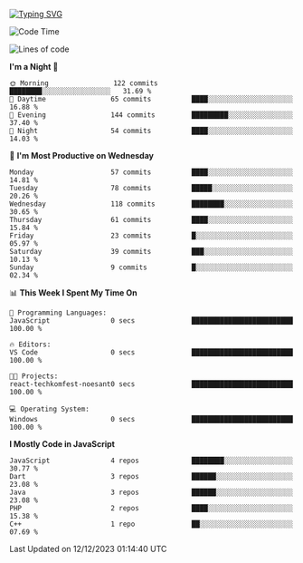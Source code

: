 [![Typing SVG](https://readme-typing-svg.herokuapp.com?font=Fira+Code&pause=1000&color=F7F7F7&random=false&width=435&lines=Hi+%F0%9F%91%8B%2C+I'm+Rafiu+Sidqi;I+Love+React+%F0%9F%98%8D)](https://git.io/typing-svg)
<!--START_SECTION:waka-->
![Code Time](http://img.shields.io/badge/Code%20Time-0%20secs-blue)

![Lines of code](https://img.shields.io/badge/From%20Hello%20World%20I%27ve%20Written-228.8%20thousand%20lines%20of%20code-blue)

**I'm a Night 🦉** 

```text
🌞 Morning                122 commits         ████████░░░░░░░░░░░░░░░░░   31.69 % 
🌆 Daytime                65 commits          ████░░░░░░░░░░░░░░░░░░░░░   16.88 % 
🌃 Evening                144 commits         █████████░░░░░░░░░░░░░░░░   37.40 % 
🌙 Night                  54 commits          ████░░░░░░░░░░░░░░░░░░░░░   14.03 % 
```
📅 **I'm Most Productive on Wednesday** 

```text
Monday                   57 commits          ████░░░░░░░░░░░░░░░░░░░░░   14.81 % 
Tuesday                  78 commits          █████░░░░░░░░░░░░░░░░░░░░   20.26 % 
Wednesday                118 commits         ████████░░░░░░░░░░░░░░░░░   30.65 % 
Thursday                 61 commits          ████░░░░░░░░░░░░░░░░░░░░░   15.84 % 
Friday                   23 commits          █░░░░░░░░░░░░░░░░░░░░░░░░   05.97 % 
Saturday                 39 commits          ███░░░░░░░░░░░░░░░░░░░░░░   10.13 % 
Sunday                   9 commits           █░░░░░░░░░░░░░░░░░░░░░░░░   02.34 % 
```


📊 **This Week I Spent My Time On** 

```text
💬 Programming Languages: 
JavaScript               0 secs              █████████████████████████   100.00 % 

🔥 Editors: 
VS Code                  0 secs              █████████████████████████   100.00 % 

🐱‍💻 Projects: 
react-techkomfest-noesant0 secs              █████████████████████████   100.00 % 

💻 Operating System: 
Windows                  0 secs              █████████████████████████   100.00 % 
```

**I Mostly Code in JavaScript** 

```text
JavaScript               4 repos             ████████░░░░░░░░░░░░░░░░░   30.77 % 
Dart                     3 repos             ██████░░░░░░░░░░░░░░░░░░░   23.08 % 
Java                     3 repos             ██████░░░░░░░░░░░░░░░░░░░   23.08 % 
PHP                      2 repos             ████░░░░░░░░░░░░░░░░░░░░░   15.38 % 
C++                      1 repo              ██░░░░░░░░░░░░░░░░░░░░░░░   07.69 % 
```




 Last Updated on 12/12/2023 01:14:40 UTC
<!--END_SECTION:waka-->
